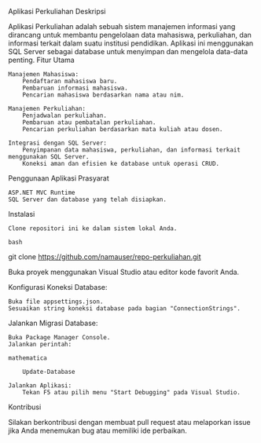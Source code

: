 Aplikasi Perkuliahan
Deskripsi

Aplikasi Perkuliahan adalah sebuah sistem manajemen informasi yang dirancang untuk membantu pengelolaan data mahasiswa, perkuliahan, dan informasi terkait dalam suatu institusi pendidikan. Aplikasi ini menggunakan SQL Server sebagai database untuk menyimpan dan mengelola data-data penting.
Fitur Utama

    Manajemen Mahasiswa:
        Pendaftaran mahasiswa baru.
        Pembaruan informasi mahasiswa.
        Pencarian mahasiswa berdasarkan nama atau nim.

    Manajemen Perkuliahan:
        Penjadwalan perkuliahan.
        Pembaruan atau pembatalan perkuliahan.
        Pencarian perkuliahan berdasarkan mata kuliah atau dosen.

    Integrasi dengan SQL Server:
        Penyimpanan data mahasiswa, perkuliahan, dan informasi terkait menggunakan SQL Server.
        Koneksi aman dan efisien ke database untuk operasi CRUD.

Penggunaan Aplikasi
Prasyarat

    ASP.NET MVC Runtime
    SQL Server dan database yang telah disiapkan.

Instalasi

    Clone repositori ini ke dalam sistem lokal Anda.

    bash

git clone https://github.com/namauser/repo-perkuliahan.git

Buka proyek menggunakan Visual Studio atau editor kode favorit Anda.

Konfigurasi Koneksi Database:

    Buka file appsettings.json.
    Sesuaikan string koneksi database pada bagian "ConnectionStrings".

Jalankan Migrasi Database:

    Buka Package Manager Console.
    Jalankan perintah:

    mathematica

        Update-Database

    Jalankan Aplikasi:
        Tekan F5 atau pilih menu "Start Debugging" pada Visual Studio.

Kontribusi

Silakan berkontribusi dengan membuat pull request atau melaporkan issue jika Anda menemukan bug atau memiliki ide perbaikan.
